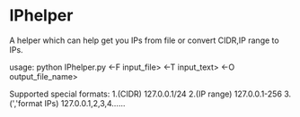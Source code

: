 # IPhelper

A helper which can help get you IPs from file or convert CIDR,IP range to IPs.


usage: python IPhelper.py <-F input_file> <-T input_text> <-O output_file_name>


Supported special formats:
1.(CIDR)          127.0.0.1/24
2.(IP range)      127.0.0.1-256
3.(','format IPs) 127.0.0.1,2,3,4……
